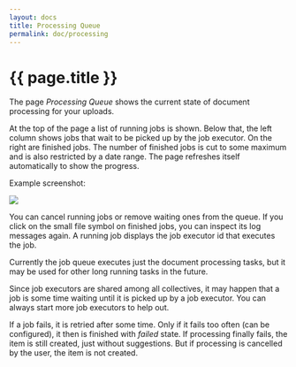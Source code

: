 ```yaml
---
layout: docs
title: Processing Queue
permalink: doc/processing
---
```


# {{ page.title }}


The page *Processing Queue* shows the current state of document
processing for your uploads.

At the top of the page a list of running jobs is shown. Below that,
the left column shows jobs that wait to be picked up by the job
executor. On the right are finished jobs. The number of finished jobs
is cut to some maximum and is also restricted by a date range. The
page refreshes itself automatically to show the progress.

Example screenshot:

<div class="thumbnail">
  <img src="../img/processing-queue.jpg">
</div>

You can cancel running jobs or remove waiting ones from the queue. If
you click on the small file symbol on finished jobs, you can inspect
its log messages again. A running job displays the job executor id
that executes the job.

Currently the job queue executes just the document processing tasks,
but it may be used for other long running tasks in the future.

Since job executors are shared among all collectives, it may happen
that a job is some time waiting until it is picked up by a job
executor. You can always start more job executors to help out.

If a job fails, it is retried after some time. Only if it fails too
often (can be configured), it then is finished with *failed* state. If
processing finally fails, the item is still created, just without
suggestions. But if processing is cancelled by the user, the item is
not created.
